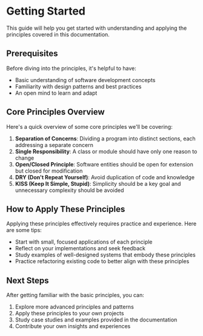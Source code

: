 # Getting Started

This guide will help you get started with understanding and applying the principles covered in this documentation.

## Prerequisites

Before diving into the principles, it's helpful to have:

- Basic understanding of software development concepts
- Familiarity with design patterns and best practices
- An open mind to learn and adapt

## Core Principles Overview

Here's a quick overview of some core principles we'll be covering:

1. **Separation of Concerns**: Dividing a program into distinct sections, each addressing a separate concern
2. **Single Responsibility**: A class or module should have only one reason to change
3. **Open/Closed Principle**: Software entities should be open for extension but closed for modification
4. **DRY (Don't Repeat Yourself)**: Avoid duplication of code and knowledge
5. **KISS (Keep It Simple, Stupid)**: Simplicity should be a key goal and unnecessary complexity should be avoided

## How to Apply These Principles

Applying these principles effectively requires practice and experience. Here are some tips:

- Start with small, focused applications of each principle
- Reflect on your implementations and seek feedback
- Study examples of well-designed systems that embody these principles
- Practice refactoring existing code to better align with these principles

## Next Steps

After getting familiar with the basic principles, you can:

1. Explore more advanced principles and patterns
2. Apply these principles to your own projects
3. Study case studies and examples provided in the documentation
4. Contribute your own insights and experiences
